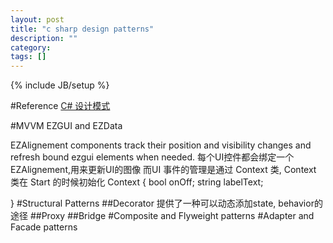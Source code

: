 ```yaml
---
layout: post
title: "c sharp design patterns"
description: ""
category: 
tags: []
---
```

{% include JB/setup %}

#Reference
[C# 设计模式](http://www.cnblogs.com/zhenyulu/category/6930.html)

#MVVM
EZGUI and EZData

EZAlignement components track their position and visibility changes and refresh bound ezgui elements when needed.
每个UI控件都会绑定一个 EZAlignement,用来更新UI的图像
而UI 事件的管理是通过 Context 类, Context 类在 Start 的时候初始化
Context
{
 bool onOff;
 string labelText;
 
 }
#Structural Patterns
##Decorator
提供了一种可以动态添加state, behavior的途径
##Proxy
##Bridge
#Composite and Flyweight patterns
#Adapter and Facade patterns